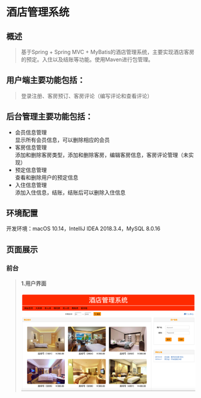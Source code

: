 # 酒店管理系统
## 概述
>基于Spring + Spring MVC + MyBatis的酒店管理系统，主要实现酒店客房的预定。入住以及结账等功能。使用Maven进行包管理。
## 用户端主要功能包括：
>登录注册、客房预订、客房评论（编写评论和查看评论）
## 后台管理主要功能包括：
* 会员信息管理<br>
显示所有会员信息，可以删除相应的会员<br>
* 客房信息管理<br>
添加和删除客房类型，添加和删除客房，编辑客房信息，客房评论管理（未实现）<br>
* 预定信息管理<br>
查看和删除用户的预定信息<br>
* 入住信息管理<br>
添加入住信息，结账，结账后可以删除入住信息<br>
## 环境配置
开发环境：macOS 10.14，IntelliJ IDEA 2018.3.4，MySQL 8.0.16
## 页面展示
### 前台
>#### 1.用户界面
>![site icon](https://github.com/OctopusGe/hotel-management-system/blob/master/preview/user_main.png)
